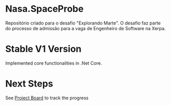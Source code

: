 # Nasa.SpaceProbe
Repositório criado para o desafio "Explorando Marte". O desafio faz parte do processo de admissão para a vaga de Engenheiro de Software na Xerpa.

# Stable V1 Version

Implemented core functionalities in .Net Core.

# Next Steps

See <a href="https://docs-beta.requarks.io/install/requirements" rel="nofollow">Project Board</a> to track the progress
